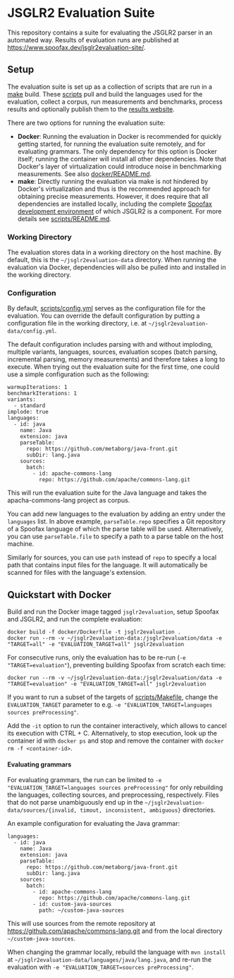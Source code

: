 # JSGLR2 Evaluation Suite

This repository contains a suite for evaluating the JSGLR2 parser in an automated way.
Results of evaluation runs are published at https://www.spoofax.dev/jsglr2evaluation-site/.

## Setup

The evaluation suite is set up as a collection of scripts that are run in a [make](https://www.gnu.org/software/make/) build.
These [scripts](./scripts) pull and build the languages used for the evaluation, collect a corpus, run measurements and benchmarks, process results and optionally publish them to the [results website](https://www.spoofax.dev/jsglr2evaluation-site/).

There are two options for running the evaluation suite:
 - **Docker**:
  Running the evaluation in Docker is recommended for quickly getting started, for running the evaluation suite remotely, and for evaluating grammars.
  The only dependency for this option is Docker itself; running the container will install all other dependencies.
  Note that Docker's layer of virtualization could introduce noise in benchmarking measurements.
  See also [docker/README.md](./docker/README.md).
 - **make**:
  Directly running the evaluation via make is not hindered by Docker's virtualization and thus is the recommended approach for obtaining precise measurements.
  However, it does require that all dependencies are installed locally, including the complete [Spoofax development environment](http://www.metaborg.org/en/latest/source/dev/index.html) of which JSGLR2 is a component.
  For more details see [scripts/README.md](./scripts/README.md).

### Working Directory

The evaluation stores data in a working directory on the host machine.
By default, this is the `~/jsglr2evaluation-data` directory.
When running the evaluation via Docker, dependencies will also be pulled into and installed in the working directory.

### Configuration

By default, [scripts/config.yml](scripts/config.yml) serves as the configuration file for the evaluation.
You can override the default configuration by putting a configuration file in the working directory, i.e. at `~/jsglr2evaluation-data/config.yml`.

The default configuration includes parsing with and without imploding, multiple variants, languages, sources, evaluation scopes (batch parsing, incremental parsing, memory measurements) and therefore takes a long to execute.
When trying out the evaluation suite for the first time, one could use a simple configuration such as the following:

```
warmupIterations: 1
benchmarkIterations: 1
variants:
  - standard
implode: true
languages:
  - id: java
    name: Java
    extension: java
    parseTable:
      repo: https://github.com/metaborg/java-front.git
      subDir: lang.java
    sources:
      batch:
        - id: apache-commons-lang
          repo: https://github.com/apache/commons-lang.git
```

This will run the evaluation suite for the Java language and takes the apacha-commons-lang project as corpus.

You can add new languages to the evaluation by adding an entry under the `languages` list.
In above example, `parseTable.repo` specifies a Git repository of a Spoofax language of which the parse table will be used.
Alternatively, you can use `parseTable.file` to specify a path to a parse table on the host machine.

Similarly for sources, you can use `path` instead of `repo` to specify a local path that contains input files for the language.
It will automatically be scanned for files with the language's extension.

## Quickstart with Docker

Build and run the Docker image tagged `jsglr2evaluation`, setup Spoofax and JSGLR2, and run the complete evaluation:

```
docker build -f docker/Dockerfile -t jsglr2evaluation .
docker run --rm -v ~/jsglr2evaluation-data:/jsglr2evaluation/data -e "TARGET=all" -e "EVALUATION_TARGET=all" jsglr2evaluation
```

For consecutive runs, only the evaluation has to be re-run (`-e "TARGET=evaluation"`), preventing building Spoofax from scratch each time:

```
docker run --rm -v ~/jsglr2evaluation-data:/jsglr2evaluation/data -e "TARGET=evaluation" -e "EVALUATION_TARGET=all" jsglr2evaluation
```

If you want to run a subset of the targets of [scripts/Makefile](./scripts/Makefile), change the `EVALUATION_TARGET` parameter to e.g. `-e "EVALUATION_TARGET=languages sources preProcessing"`.

Add the `-it` option to run the container interactively, which allows to cancel its execution with CTRL + C.
Alternatively, to stop execution, look up the container id with `docker ps` and stop and remove the container with `docker rm -f <container-id>`.

#### Evaluating grammars

For evaluating grammars, the run can be limited to `-e "EVALUATION_TARGET=languages sources preProcessing"` for only rebuilding the languages, collecting sources, and preprocessing, respectively.
Files that do not parse unambiguously end up in the `~/jsglr2evaluation-data/sources/{invalid, timout, inconsistent, ambiguous}` directories.

An example configuration for evaluating the Java grammar:

```
languages:
  - id: java
    name: Java
    extension: java
    parseTable:
      repo: https://github.com/metaborg/java-front.git
      subDir: lang.java
    sources:
      batch:
        - id: apache-commons-lang
          repo: https://github.com/apache/commons-lang.git
        - id: custom-java-sources
          path: ~/custom-java-sources
```

This will use sources from the remote repository at https://github.com/apache/commons-lang.git and from the local directory `~/custom-java-sources`.

When changing the grammar locally, rebuild the language with `mvn install` at `~/jsglr2evaluation-data/languages/java/lang.java`, and re-run the evaluation with `-e "EVALUATION_TARGET=sources preProcessing"`.
